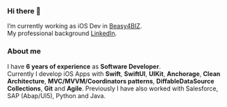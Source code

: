 ### Hi there 👋

I’m currently working as iOS Dev in [Beasy4BIZ](https://www.linkedin.com/company/beasy4biz/mycompany/).<br>
My professional background [LinkedIn](https://www.linkedin.com/in/berardinelli-luca/).<br>

### About me
I have **6 years of experience** as **Software Developer**.<br>
Currently I develop iOS Apps with **Swift**, **SwiftUI**, **UIKit**, **Anchorage**, **Clean Architecture**, **MVC/MVVM/Coordinators patterns**, **DiffableDataSource Collections**, **Git** and **Agile**. Previously I have also worked with Salesforce, SAP (Abap/UI5), Python and Java.
